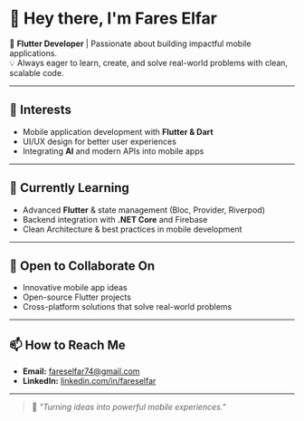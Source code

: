 # 👋 Hey there, I'm Fares Elfar

🎯 **Flutter Developer** | Passionate about building impactful mobile applications.  
💡 Always eager to learn, create, and solve real-world problems with clean, scalable code.

---

## 👀 Interests
- Mobile application development with **Flutter & Dart**  
- UI/UX design for better user experiences  
- Integrating **AI** and modern APIs into mobile apps  

---

## 🌱 Currently Learning
- Advanced **Flutter** & state management (Bloc, Provider, Riverpod)  
- Backend integration with **.NET Core** and Firebase  
- Clean Architecture & best practices in mobile development  

---

## 💞️ Open to Collaborate On
- Innovative mobile app ideas  
- Open-source Flutter projects  
- Cross-platform solutions that solve real-world problems  

---

## 📫 How to Reach Me
- **Email:** [fareselfar74@gmail.com](mailto:fareselfar74@gmail.com)  
- **LinkedIn:** [linkedin.com/in/fareselfar](https://www.linkedin.com/in/fareselfar)
---

> 🚀 *"Turning ideas into powerful mobile experiences."*
